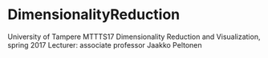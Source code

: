 # DimensionalityReduction

University of Tampere 
MTTTS17 Dimensionality Reduction and Visualization, spring 2017 
Lecturer: associate professor Jaakko Peltonen
